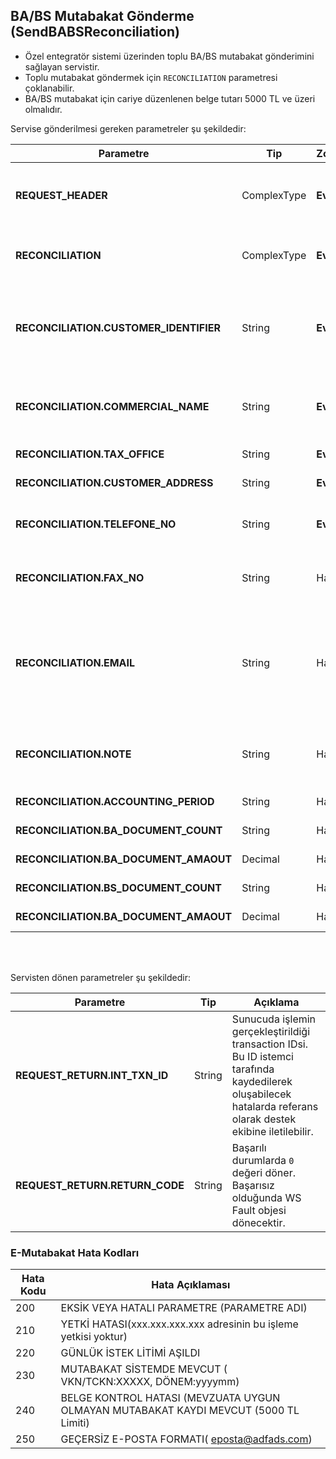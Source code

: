## BA/BS Mutabakat Gönderme (SendBABSReconciliation)
* Özel entegratör sistemi üzerinden toplu BA/BS mutabakat gönderimini sağlayan servistir.
* Toplu mutabakat göndermek için `RECONCILIATION` parametresi çoklanabilir.
* BA/BS mutabakat için cariye düzenlenen belge tutarı 5000 TL ve üzeri olmalıdır.


Servise gönderilmesi gereken parametreler şu şekildedir:

Parametre | Tip         | Zorunluluk  | Açıklama
--------- | ----------- | ----------- | -----------
**REQUEST_HEADER** | ComplexType | **Evet** | Request Header objesi içerisinde `SESSION_ID` ve `APPLICATION_NAME`, `CHANNEL_NAME` alanı zorunludur.
**RECONCILIATION** | ComplexType   | **Evet** | En az bir mutabakat bulunmalıdır. Toplu gönderim için bu eleman çoklanır.
**RECONCILIATION.CUSTOMER_IDENTIFIER** | String  | **Evet** | Mutabakat gönderilecek firmanın vergi kimlik nuarası. VKN doğrulaması yapılmadığı için gönderilen verinin doğruluğu mükellefe aittir.
**RECONCILIATION.COMMERCIAL_NAME** | String  | **Evet** | Mutabakat gönderilecek firmanın ünvanı. Alıcı firmaya gönderilen e-posta üzerinde görünecektir.
**RECONCILIATION.TAX_OFFICE** | String  | **Evet** | Mutabakat gönderilecek firmanın vergi dairesi.
**RECONCILIATION.CUSTOMER_ADDRESS** | String  | **Evet** | Mutabakat gönderilecek firmanın adresi.
**RECONCILIATION.TELEFONE_NO** | String  | **Evet** | Mutabakat gönderilecek firmanın telefon numarası. **Format: 0 (212) 555 55 55**
**RECONCILIATION.FAX_NO** | String  | Hayır | Mutabakat gönderilecek firmanın faks numarası. **Format: 0 (212) 555 55 55**
**RECONCILIATION.EMAIL** | String  | Hayır | Mutabakat gönderilecek firmanın e-posta adresi. E-posta adresinin formatı kontrol edilir ancak doğruluğu ve geçerliliği mükellefin sorumluluğundadır. **Format: muhasebe@firma.com.tr**
**RECONCILIATION.NOTE** | String  | Hayır | Mutabakat gönderilecek firmaya iletilmek istenilen not metni. Maksimum 250 karakter gönderilebilir.
**RECONCILIATION.ACCOUNTING_PERIOD** | String  | Hayır | Mutabakat dönemi. **Format: 201807**
**RECONCILIATION.BA_DOCUMENT_COUNT** | String  | Hayır | BA mutabakat belge adeti.
**RECONCILIATION.BA_DOCUMENT_AMAOUT** | Decimal  | Hayır | BA mutabakat belgelerinin toplam tutarı.
**RECONCILIATION.BS_DOCUMENT_COUNT** | String  | Hayır | BS mutabakat belge adeti.
**RECONCILIATION.BA_DOCUMENT_AMAOUT** | Decimal  | Hayır | BS mutabakat belgelerinin toplam tutarı.
<br><br>

Servisten dönen parametreler şu şekildedir:

Parametre | Tip        | Açıklama
--------- | ----------- | -----------
**REQUEST_RETURN.INT_TXN_ID** | String | Sunucuda işlemin gerçekleştirildiği transaction IDsi. Bu ID istemci tarafında kaydedilerek oluşabilecek hatalarda referans olarak destek ekibine iletilebilir.
**REQUEST_RETURN.RETURN_CODE** | String | Başarılı durumlarda `0` değeri döner. Başarısız olduğunda WS Fault objesi dönecektir.

### E-Mutabakat Hata Kodları

Hata Kodu | Hata Açıklaması       
--------- | -----------
200	| EKSİK VEYA HATALI PARAMETRE (PARAMETRE ADI)
210	| YETKİ HATASI(xxx.xxx.xxx.xxx adresinin bu işleme yetkisi yoktur)
220	| GÜNLÜK İSTEK LİTİMİ AŞILDI
230	| MUTABAKAT SİSTEMDE MEVCUT ( VKN/TCKN:XXXXX, DÖNEM:yyyymm)
240	| BELGE KONTROL HATASI (MEVZUATA UYGUN OLMAYAN MUTABAKAT KAYDI MEVCUT (5000 TL Limiti)
250	| GEÇERSİZ E-POSTA FORMATI( eposta@adfads.com)
